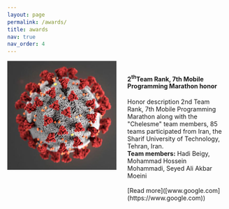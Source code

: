 ```yaml
---
layout: page
permalink: /awards/
title: awards
nav: true
nav_order: 4
---
```


<!-- Main container with separate hover for text only -->
<div style="clear: both; display: flex; align-items: flex-start;">
  <!-- Image section without hover effect -->
  <div style="flex-shrink: 0; padding-right: 3%;">
    <img src="/assets/img/science5.png" alt="Science class image" class="img-fluid rounded z-depth-1" style="width: 100%; height: auto;">
  </div>
  
  <!-- Text container with hover and click functionality -->
  <div onclick="window.open('https://www.google.com', '_blank')" style="cursor: pointer; padding: 10px; transition: background-color 0.3s; width: 100%;">
    <h4>2<sup>th</sup>Team Rank, 7th Mobile Programming Marathon honor</h4>
    <p>
      Honor description 2nd Team Rank, 7th Mobile Programming Marathon along with the "Chelesme" team members, 85 teams participated from Iran, the Sharif         University of Technology, Tehran, Iran.<br>
      <b>Team members:</b> Hadi Beigy, Mohammad Hossein Mohammadi, Seyed Ali Akbar Moeini <br> <br>
      [Read more]([www.google.com](https://www.google.com))
    </p>
  </div>
</div>

<!-- CSS for hover effect on the text container only -->
<style>
  /* Hover effect on the text container only */
  div[onclick]:hover {
    background-color: #f0f0f0; /* Light gray background on hover */
  }
</style>

